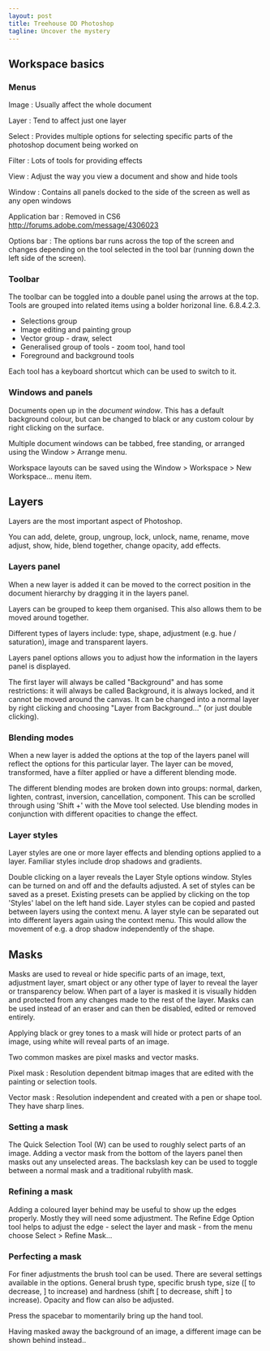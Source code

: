```yaml
---
layout: post
title: Treehouse DD Photoshop
tagline: Uncover the mystery
---
```

## Workspace basics
### Menus
Image
: Usually affect the whole document

Layer
: Tend to affect just one layer

Select
: Provides multiple options for selecting specific parts of the photoshop document being worked on

Filter
: Lots of tools for providing effects

View
: Adjust the way you view a document and show and hide tools

Window
: Contains all panels docked to the side of the screen as well as any open windows

Application bar
: Removed in CS6 <http://forums.adobe.com/message/4306023>

Options bar
: The options bar runs across the top of the screen and changes depending on the tool selected in the tool bar (running down the left side of the screen).

### Toolbar

The toolbar can be toggled into a double panel using the arrows at the top. Tools are grouped into related items using a bolder horizonal line. 6.8.4.2.3.

* Selections group
* Image editing and painting group
* Vector group - draw, select
* Generalised group of tools - zoom tool, hand tool
* Foreground and background tools

Each tool has a keyboard shortcut which can be used to switch to it.

### Windows and panels

Documents open up in the *document window*. This has a default background colour, but can be changed to black or any custom colour by right clicking on the surface. 

Multiple document windows can be tabbed, free standing, or arranged using the Window > Arrange menu.

Workspace layouts can be saved using the Window > Workspace > New Workspace... menu item.

## Layers

Layers are the most important aspect of Photoshop. 

You can add, delete, group, ungroup, lock, unlock, name, rename, move adjust, show, hide, blend together, change opacity, add effects.

### Layers panel

When a new layer is added it can be moved to the correct position in the document hierarchy by dragging it in the layers panel.

Layers can be grouped to keep them organised. This also allows them to be moved around together.

Different types of layers include: type, shape, adjustment (e.g. hue / saturation), image and transparent layers. 

Layers panel options allows you to adjust how the information in the layers panel is displayed.

The first layer will always be called "Background" and has some restrictions: it will always be called Background, it is always locked, and it cannot be moved around the canvas. It can be changed into a normal layer by right clicking and choosing "Layer from Background..." (or just double clicking).

### Blending modes

When a new layer is added the options at the top of the layers panel will reflect the options for this particular layer. The layer can be moved, transformed, have a filter applied or have a different blending mode.

The different blending modes are broken down into groups: normal, darken, lighten, contrast, inversion, cancellation, component. This can be scrolled through using 'Shift +' with the Move tool selected. Use blending modes in conjunction with different opacities to change the effect.

### Layer styles

Layer styles are one or more layer effects and blending options applied to a layer. Familiar styles include drop shadows and gradients.

Double clicking on a layer reveals the Layer Style options window. Styles can be turned on and off and the defaults adjusted. A set of styles can be saved as a preset. Existing presets can be applied by clicking on the top 'Styles' label on the left hand side. Layer styles can be copied and pasted between layers using the context menu. A layer style can be separated out into different layers again using the context menu. This would allow the movement of e.g. a drop shadow independently of the shape.

## Masks

Masks are used to reveal or hide specific parts of an image, text, adjustment layer, smart object or any other type of layer to reveal the layer or transparency below.
When part of a layer is masked it is visually hidden and protected from any changes made to the rest of the layer. Masks can be used instead of an eraser and can then be disabled, edited or removed entirely.

Applying black or grey tones to a mask will hide or protect parts of an image, using white will reveal parts of an image.

Two common maskes are pixel masks and vector masks.

Pixel mask
: Resolution dependent bitmap images that are edited with the painting or selection tools.

Vector mask
: Resolution independent and created with a pen or shape tool. They have sharp lines.

### Setting a mask

The Quick Selection Tool (W) can be used to roughly select parts of an image. Adding a vector mask from the bottom of the layers panel then masks out any unselected areas. The backslash key can be used to toggle between a normal mask and a traditional rubylith mask.

### Refining a mask

Adding a coloured layer behind may be useful to show up the edges properly. Mostly they will need some adjustment. The Refine Edge Option tool helps to adjust the edge - select the layer and mask - from the menu choose Select > Refine Mask...

### Perfecting a mask

For finer adjustments the brush tool can be used. There are several settings available in the options. General brush type, specific brush type, size ([ to decrease, ] to increase) and hardness (shift [ to decrease, shift ] to increase). Opacity and flow can also be adjusted.

Press the spacebar to momentarily bring up the hand tool.

Having masked away the background of an image, a different image can be shown behind instead..
